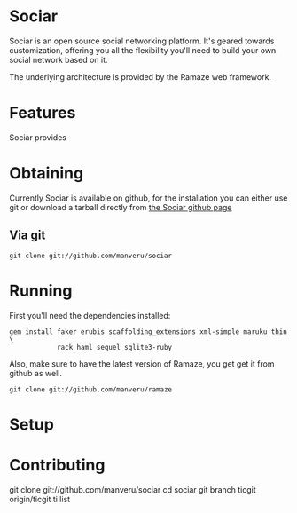 # Sociar

Sociar is an open source social networking platform.
It's geared towards customization, offering you all the flexibility you'll need
to build your own social network based on it.

The underlying architecture is provided by the Ramaze web framework.

# Features

Sociar provides

# Obtaining

Currently Sociar is available on github, for the installation you can either
use git or download a tarball directly from [the Sociar github
page](http://github.com/manveru/sociar)

## Via git

    git clone git://github.com/manveru/sociar

# Running

First you'll need the dependencies installed:

    gem install faker erubis scaffolding_extensions xml-simple maruku thin \
                rack haml sequel sqlite3-ruby

Also, make sure to have the latest version of Ramaze, you get get it from
github as well.

    git clone git://github.com/manveru/ramaze

# Setup

# Contributing

  git clone git://github.com/manveru/sociar
  cd sociar
  git branch ticgit origin/ticgit
  ti list
